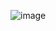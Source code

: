 ![image](https://github.com/kristjankristinsson/Learn-JS-with-AI/assets/97900321/49b5e636-32a3-41ca-9783-8456f4a01ac7)

